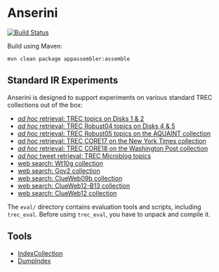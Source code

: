 Anserini
========
[![Build Status](https://travis-ci.org/castorini/Anserini.svg?branch=master)](https://travis-ci.org/castorini/Anserini)

Build using Maven:

```
mvn clean package appassembler:assemble
```

## Standard IR Experiments

Anserini is designed to support experiments on various standard TREC collections out of the box:

+ [_ad hoc_ retrieval: TREC topics on Disks 1 &amp; 2](docs/experiments-disk12.md)
+ [_ad hoc_ retrieval: TREC Robust04 topics on Disks 4 &amp; 5](docs/experiments-robust04.md)
+ [_ad hoc_ retrieval: TREC Robust05 topics on the AQUAINT collection](docs/experiments-robust05.md)
+ [_ad hoc_ retrieval: TREC CORE17 on the New York Times collection](docs/experiments-core17.md)
+ [_ad hoc_ retrieval: TREC CORE18 on the Washington Post collection](docs/experiments-wapo.md)
+ [_ad hoc_ tweet retrieval: TREC Microblog topics](docs/experiments-microblog.md)
+ [web search: Wt10g collection](docs/experiments-wt10g.md)
+ [web search: Gov2 collection](docs/experiments-gov2.md)
+ [web search: ClueWeb09b collection](docs/experiments-clueweb09b.md)
+ [web search: ClueWeb12-B13 collection](docs/experiments-clueweb12-b13.md)
+ [web search: ClueWeb12 collection](docs/experiments-clueweb12.md)

The `eval/` directory contains evaluation tools and scripts, including `trec_eval`. Before using `trec_eval`, you have to unpack and compile it.

## Tools

+ [IndexCollection](docs/index-collection.md)
+ [DumpIndex](docs/dumpindex.md)
